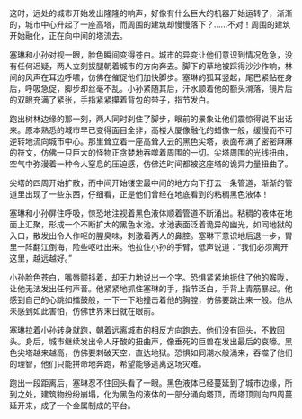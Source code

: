这时，远处的城市开始发出隆隆的响声，好像有什么巨大的机器开始运转了，渐渐的，城市中心升起了一座高塔，而周围的建筑却慢慢落下？......不对！周围的建筑开始融化，正在向中间的塔流去。

塞琳和小孙对视一眼，脸色瞬间变得苍白。城市的异变让他们意识到情况危急，没有任何迟疑，两人立刻拔腿朝着城市的方向奔去。脚下的草地被踩得沙沙作响，林间的风声在耳边呼啸，仿佛在催促他们加快脚步。塞琳的狐耳竖起，尾巴紧贴在身后，呼吸急促，脚步却丝毫不乱。小孙紧随其后，汗水顺着他的额头滑落，镜片后的双眼充满了紧张，手指紧紧攥着背包的带子，指节发白。

跑出树林边缘的那一刻，两人同时刹住了脚步，眼前的景象让他们震惊得说不出话来。原本熟悉的城市早已变得面目全非，高楼大厦像融化的蜡像一般，缓慢而不可逆转地流向城市中心。那里耸立着一座高耸入云的黑色尖塔，表面布满了密密麻麻的符文，仿佛一只巨大的怪物正贪婪地吞噬着周围的一切。尖塔周围的光线扭曲，空气中弥漫着一种令人窒息的压迫感，仿佛连时间都被这座塔的诡异力量扭曲了。

尖塔的四周开始扩散，而中间开始镂空最中间的地方向下打去一条管道，渐渐的管道里出现了一些东西，仔细看，正是他们曾经在地底看到的粘稠黑色液体！

塞琳和小孙屏住呼吸，惊恐地注视着黑色液体顺着管道不断涌出。粘稠的液体在地面上汇聚，形成一个不断扩大的黑色水池。水池表面泛着诡异的幽光，如同地狱的入口，散发出令人作呕的腥臭味，刺激着两人的鼻腔。塞琳下意识地后退一步，胃里一阵翻江倒海，险些呕吐出来。他拉住小孙的手臂，低声说道：“我们必须离开这里，越远越好。”

小孙脸色苍白，嘴唇颤抖着，却无力地说出一个字。恐惧紧紧地扼住了他的喉咙，让他无法发出任何声音。他紧紧地抓住塞琳的手，指节泛白，手背上青筋暴起。他感到自己的心跳如擂鼓般，一下一下地撞击着他的胸膛，仿佛要跳出来一般。他从未感到如此害怕，仿佛世界末日就在眼前。

塞琳拉着小孙转身就跑，朝着远离城市的相反方向跑去。他们没有回头，不敢回头。身后，城市继续发出令人牙酸的扭曲声，像垂死的巨兽在发出最后的哀嚎。黑色尖塔越来越高，仿佛要刺破天空，直达地狱。恐惧如同潮水般涌来，吞噬了他们的理智，他们只能拼命地奔跑，希望能够逃离这场灾难。

跑出一段距离后，塞琳忍不住回头看了一眼。黑色液体已经蔓延到了城市边缘，所到之处，建筑物纷纷崩塌，化为黑色的液体的一部分涌向塔顶，而塔顶则向四周蔓延开来，成了一个金属制成的平台。